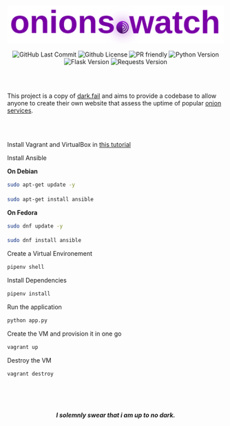 <p align="center">
 <img src="static/onions.svg">
</p>



<p align="center">
  <img alt="GitHub Last Commit" src="https://img.shields.io/github/last-commit/tuxicorn/onions.watch" />
  <img alt="Github License" src="https://img.shields.io/github/license/tuxicorn/onions.watch" />
 <img alt="PR friendly" src="https://img.shields.io/badge/PRs-welcome-brightgreen.svg?style=flat" />
 <img alt="Python Version" src="https://img.shields.io/github/pipenv/locked/python-version/tuxicorn/onions.watch" />
 <img alt="Flask Version" src="https://img.shields.io/github/pipenv/locked/dependency-version/tuxicorn/onions.watch/flask/master" />
 <img alt="Requests Version" src="https://img.shields.io/github/pipenv/locked/dependency-version/tuxicorn/onions.watch/requests/master" />
 
</p>
</br>


</br>

This project is a copy of [dark.fail](https://dark.fail) and aims to provide a codebase to allow anyone to create their own website that assess the uptime of popular [onion services](https://community.torproject.org/onion-services/).
</p>


</br>
</br>

Install Vagrant and VirtualBox in [this tutorial](https://www.bogotobogo.com/DevOps/Vagrant/Vagrant_VirtualBox.php)

Install Ansible

**On Debian**

```sh 
sudo apt-get update -y

sudo apt-get install ansible
```

**On Fedora**

```sh 
sudo dnf update -y

sudo dnf install ansible
```

Create a Virtual Environement

```sh
pipenv shell
```
Install Dependencies

```sh
pipenv install
```
Run the application
  
```sh
python app.py
```

Create the VM and provision it in one go

```sh
vagrant up
```

Destroy the VM
```sh
vagrant destroy
```
</br>
</br>
</br>

<p align="center">
<b><i>I solemnly swear that i am up to no dark.</i></b>
  
</p>
